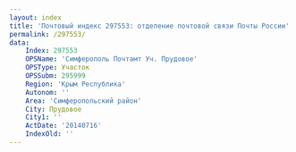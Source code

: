 ```yaml
---
layout: index
title: 'Почтовый индекс 297553: отделение почтовой связи Почты России'
permalink: /297553/
data:
    Index: 297553
    OPSName: 'Симферополь Почтамт Уч. Прудовое'
    OPSType: Участок
    OPSSubm: 295999
    Region: 'Крым Республика'
    Autonom: ''
    Area: 'Симферопольский район'
    City: Прудовое
    City1: ''
    ActDate: '20140716'
    IndexOld: ''
---
```


